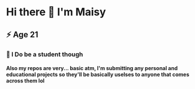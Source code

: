 # Hi there 👋 I'm Maisy
## ⚡ Age 21
### 💬 I Do be a student though 
#### Also my repos are very... basic atm, I'm submitting any personal and educational projects so they'll be basically uselses to anyone that comes across them lol


<!--
**Journetta/Journetta** is a ✨ _special_ ✨ repository because its `README.md` (this file) appears on your GitHub profile.

Here are some ideas to get you started:

- 🔭 I’m currently working on ...
- 🌱 I’m currently learning ...
- 👯 I’m looking to collaborate on ...
- 🤔 I’m looking for help with ...
- 💬 I Do be a student though Ask me about ...
- 📫 How to reach me: ...
- 😄 Pronouns: ...
- ⚡ Fun fact: ...
-->

